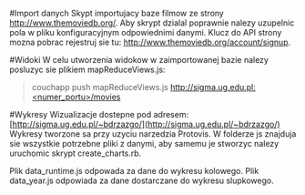 #Import danych
Skypt importujacy baze filmow ze strony http://www.themoviedb.org/. Aby skrypt dzialal poprawnie nalezy uzupelnic pola w pliku konfiguracyjnym odpowiednimi danymi.
Klucz do API strony mozna pobrac rejestruj sie tu: http://www.themoviedb.org/account/signup. 

#Widoki
W celu utworzenia widokow w zaimportowanej bazie nalezy posluzyc sie plikiem mapReduceViews.js:
> couchapp push mapReduceViews.js http://sigma.ug.edu.pl:<numer_portu>/movies

#Wykresy
Wizualizacje dostepne pod adresem: [http://sigma.ug.edu.pl/~bdrzazgo/](http://sigma.ug.edu.pl/~bdrzazgo/)
Wykresy tworzone sa przy uzyciu narzedzia Protovis. W folderze js znajduja sie wszystkie potrzebne pliki z danymi, aby samemu
je stworzyc nalezy uruchomic skrypt create_charts.rb.

Plik data_runtime.js odpowada za dane do wykresu kolowego. 
Plik data_year.js odpowiada za dane dostarczane do wykresu slupkowego.